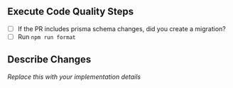 ## Execute Code Quality Steps
- [ ] If the PR includes prisma schema changes, did you create a migration?
- [ ] Run `npm run format`

 ## Describe Changes

_Replace this with your implementation details_


